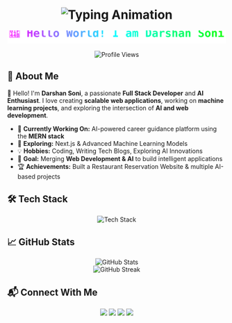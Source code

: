 <h1 align="center">
  <img src="https://readme-typing-svg.herokuapp.com?font=Fira+Code&size=30&duration=3000&pause=1000&center=true&vCenter=true&multiline=false&repeat=true&width=1000&lines=👋+Hello+World!;I+am+Darshan+Soni;I+am+a+Full+Stack+Developer+and+an+AI+Enthusiast;I+am+a+learner!" alt="Typing Animation">
</h1>

<p align="center">
  <img src="https://raw.githubusercontent.com/Darshan-147/Darshan-147/main/gradient-text.svg" alt="Gradient Text">
</p>


<p align="center">
  <img src="https://komarev.com/ghpvc/?username=Darshan-147&color=blue&style=flat-square&label=Profile+Views" alt="Profile Views">
</p>

## 🚀 About Me

👋 Hello! I'm **Darshan Soni**, a passionate **Full Stack Developer** and **AI Enthusiast**. I love creating **scalable web applications**, working on **machine learning projects**, and exploring the intersection of **AI and web development**.

- 🔭 **Currently Working On:** AI-powered career guidance platform using the **MERN stack**  
- 🌱 **Exploring:** Next.js & Advanced Machine Learning Models  
- 💡 **Hobbies:** Coding, Writing Tech Blogs, Exploring AI Innovations  
- 🎯 **Goal:** Merging **Web Development & AI** to build intelligent applications  
- 🏆 **Achievements:** Built a Restaurant Reservation Website & multiple AI-based projects  

## 🛠 Tech Stack
<p align="center">
  <img src="https://skillicons.dev/icons?i=html,css,js,react,nextjs,tailwind,bootstrap,ts,python,java,express,nodejs,mongodb,git,github,docker,vscode" alt="Tech Stack" />
</p>

## 📈 GitHub Stats
<p align="center">
  <img src="https://github-readme-stats.vercel.app/api?username=Darshan-147&show_icons=true&theme=tokyonight&count_private=true&hide_border=true" alt="GitHub Stats">
  <br>
  <img src="https://github-readme-streak-stats.herokuapp.com/?user=Darshan-147&theme=tokyonight&hide_border=true" alt="GitHub Streak">
</p>

## 📬 Connect With Me
<p align="center">
  <a href="https://github.com/Darshan-147"><img src="https://img.shields.io/badge/GitHub-333?style=for-the-badge&logo=github&logoColor=white"></a>
  <a href="https://www.linkedin.com/in/darshan-soni-753bb1230/"><img src="https://img.shields.io/badge/LinkedIn-0077B5?style=for-the-badge&logo=linkedin&logoColor=white"></a>
  <a href="https://medium.com/@darshaner2019"><img src="https://img.shields.io/badge/Medium-000000?style=for-the-badge&logo=medium&logoColor=white"></a>
  <a href="mailto:darshaner2019@gmail.com"><img src="https://img.shields.io/badge/Email-D14836?style=for-the-badge&logo=gmail&logoColor=white"></a>
</p>
